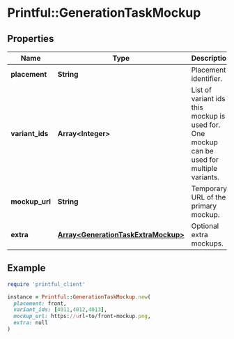 # Printful::GenerationTaskMockup

## Properties

| Name | Type | Description | Notes |
| ---- | ---- | ----------- | ----- |
| **placement** | **String** | Placement identifier. | [optional] |
| **variant_ids** | **Array&lt;Integer&gt;** | List of variant ids this mockup is used for. One mockup can be used for multiple variants. | [optional] |
| **mockup_url** | **String** | Temporary URL of the primary mockup. | [optional] |
| **extra** | [**Array&lt;GenerationTaskExtraMockup&gt;**](GenerationTaskExtraMockup.md) | Optional extra mockups. | [optional] |

## Example

```ruby
require 'printful_client'

instance = Printful::GenerationTaskMockup.new(
  placement: front,
  variant_ids: [4011,4012,4013],
  mockup_url: https://url-to/front-mockup.png,
  extra: null
)
```


